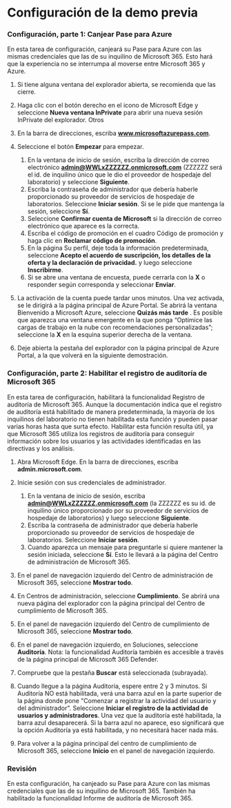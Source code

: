 ﻿---
Pre-Demo Setup:
    title: 'Configuración de la demo'
---

# Configuración de la demo previa

### Configuración, parte 1: Canjear Pase para Azure
En esta tarea de configuración, canjeará su Pase para Azure con las mismas credenciales que las de su inquilino de Microsoft 365.  Esto hará que la experiencia no se interrumpa al moverse entre Microsoft 365 y Azure.

1. Si tiene alguna ventana del explorador abierta, se recomienda que las cierre.

1. Haga clic con el botón derecho en el icono de Microsoft Edge y seleccione **Nueva ventana InPrivate** para abrir una nueva sesión InPrivate del explorador. Otros 

1. En la barra de direcciones, escriba **www.microsoftazurepass.com**.  

1. Seleccione el botón **Empezar** para empezar.

    1. En la ventana de inicio de sesión, escriba la dirección de correo electrónico **admin@WWLxZZZZZZ.onmicrosoft.com** (ZZZZZZ será el id. de inquilino único que le dio el proveedor de hospedaje del laboratorio) y seleccione **Siguiente**.
    1. Escriba la contraseña de administrador que debería haberle proporcionado su proveedor de servicios de hospedaje de laboratorios. Seleccione **Iniciar sesión**. Si se le pide que mantenga la sesión, seleccione **Sí**.
    1. Seleccione **Confirmar cuenta de Microsoft** si la dirección de correo electrónico que aparece es la correcta.
    1. Escriba el código de promoción en el cuadro Código de promoción y haga clic en **Reclamar código de promoción**.  
    1. En la página Su perfil, deje toda la información predeterminada, seleccione **Acepto el acuerdo de suscripción, los detalles de la oferta y la declaración de privacidad.** y luego seleccione **Inscribirme**.
    1. Si se abre una ventana de encuesta, puede cerrarla con la **X** o responder según corresponda y seleccionar **Enviar**.

1. La activación de la cuenta puede tardar unos minutos.  Una vez activada, se le dirigirá a la página principal de Azure Portal. Se abrirá la ventana Bienvenido a Microsoft Azure, seleccione **Quizás más tarde** . Es posible que aparezca una ventana emergente en la que ponga “Optimice las cargas de trabajo en la nube con recomendaciones personalizadas”; seleccione la **X** en la esquina superior derecha de la ventana.

1. Deje abierta la pestaña del explorador con la página principal de Azure Portal, a la que volverá en la siguiente demostración.

### Configuración, parte 2: Habilitar el registro de auditoría de Microsoft 365
En esta tarea de configuración, habilitará la funcionalidad Registro de auditoría de Microsoft 365.  Aunque la documentación indica que el registro de auditoría está habilitado de manera predeterminada, la mayoría de los inquilinos del laboratorio no tienen habilitada esta función y pueden pasar varias horas hasta que surta efecto.  Habilitar esta función resulta útil, ya que Microsoft 365 utiliza los registros de auditoría para conseguir información sobre los usuarios y las actividades identificadas en las directivas y los análisis.

1. Abra Microsoft Edge. En la barra de direcciones, escriba **admin.microsoft.com**.

1. Inicie sesión con sus credenciales de administrador.
    1. En la ventana de inicio de sesión, escriba **admin@WWLxZZZZZZ.onmicrosoft.com** (la ZZZZZZ es su id. de inquilino único proporcionado por su proveedor de servicios de hospedaje de laboratorios) y luego seleccione **Siguiente**.
    1. Escriba la contraseña de administrador que debería haberle proporcionado su proveedor de servicios de hospedaje de laboratorios. Seleccione **Iniciar sesión**.
    1. Cuando aparezca un mensaje para preguntarle si quiere mantener la sesión iniciada, seleccione **Sí**. Esto le llevará a la página del Centro de administración de Microsoft 365.

1. En el panel de navegación izquierdo del Centro de administración de Microsoft 365, seleccione **Mostrar todo**.

1. En Centros de administración, seleccione **Cumplimiento**.  Se abrirá una nueva página del explorador con la página principal del Centro de cumplimiento de Microsoft 365.  

1. En el panel de navegación izquierdo del Centro de cumplimiento de Microsoft 365, seleccione **Mostrar todo**.

1. En el panel de navegación izquierdo, en Soluciones, seleccione **Auditoría**.  Nota: la funcionalidad Auditoría también es accesible a través de la página principal de Microsoft 365 Defender.

1. Compruebe que la pestaña **Buscar** está seleccionada (subrayada).

1. Cuando llegue a la página Auditoría, espere entre 2 y 3 minutos.  Si Auditoría NO está habilitada, verá una barra azul en la parte superior de la página donde pone "Comenzar a registrar la actividad del usuario y del administrador".  Seleccione **Iniciar el registro de la actividad de usuarios y administradores**.  Una vez que la auditoría esté habilitada, la barra azul desaparecerá.  Si la barra azul no aparece, eso significará que la opción Auditoría ya está habilitada, y no necesitará hacer nada más.

1. Para volver a la página principal del centro de cumplimiento de Microsoft 365, seleccione **Inicio** en el panel de navegación izquierdo.

### Revisión

En esta configuración, ha canjeado su Pase para Azure con las mismas credenciales que las de su inquilino de Microsoft 365.  También ha habilitado la funcionalidad Informe de auditoría de Microsoft 365.


